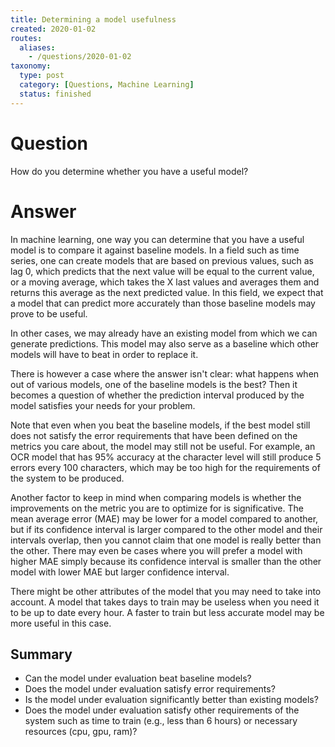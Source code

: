 ```yaml
---
title: Determining a model usefulness
created: 2020-01-02
routes:
  aliases:
    - /questions/2020-01-02
taxonomy:
  type: post
  category: [Questions, Machine Learning]
  status: finished
---
```


# Question
How do you determine whether you have a useful model?

# Answer
In machine learning, one way you can determine that you have a useful model is to compare it against baseline models. In a field such as time series, one can create models that are based on previous values, such as lag 0, which predicts that the next value will be equal to the current value, or a moving average, which takes the X last values and averages them and returns this average as the next predicted value. In this field, we expect that a model that can predict more accurately than those baseline models may prove to be useful.

In other cases, we may already have an existing model from which we can generate predictions. This model may also serve as a baseline which other models will have to beat in order to replace it.

There is however a case where the answer isn't clear: what happens when out of various models, one of the baseline models is the best? Then it becomes a question of whether the prediction interval produced by the model satisfies your needs for your problem.

Note that even when you beat the baseline models, if the best model still does not satisfy the error requirements that have been defined on the metrics you care about, the model may still not be useful. For example, an OCR model that has 95% accuracy at the character level will still produce 5 errors every 100 characters, which may be too high for the requirements of the system to be produced.

Another factor to keep in mind when comparing models is whether the improvements on the metric you are to optimize for is significative. The mean average error (MAE) may be lower for a model compared to another, but if its confidence interval is larger compared to the other model and their intervals overlap, then you cannot claim that one model is really better than the other. There may even be cases where you will prefer a model with higher MAE simply because its confidence interval is smaller than the other model with lower MAE but larger confidence interval.

There might be other attributes of the model that you may need to take into account. A model that takes days to train may be useless when you need it to be up to date every hour. A faster to train but less accurate model may be more useful in this case.

## Summary
* Can the model under evaluation beat baseline models?
* Does the model under evaluation satisfy error requirements?
* Is the model under evaluation significantly better than existing models?
* Does the model under evaluation satisfy other requirements of the system such as time to train (e.g., less than 6 hours) or necessary resources (cpu, gpu, ram)?

